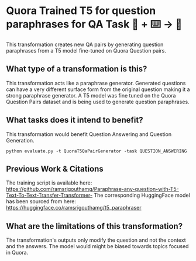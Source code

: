# Quora Trained T5 for question paraphrases for QA Task 🦎  + ⌨️ → 🐍
This transformation creates new QA pairs by generating question paraphrases from a T5 model fine-tuned on Quora Question pairs.   

## What type of a transformation is this?
This transformation acts like a paraphrase generator. Generated questions can have a very different surface form from the original question making it a strong paraphrase generator. A T5 model was fine tuned on the Quora Question Pairs dataset and is being used to generate question paraphrases.

## What tasks does it intend to benefit?
This transformation would benefit Question Answering and Question Generation.

```python evaluate.py -t QuoraT5QaPairGenerator -task QUESTION_ANSWERING```


## Previous Work & Citations
The training script is available here: https://github.com/ramsrigouthamg/Paraphrase-any-question-with-T5-Text-To-Text-Transfer-Transformer-
The corresponding HuggingFace model has been sourced from here: https://huggingface.co/ramsrigouthamg/t5_paraphraser 

## What are the limitations of this transformation?
The transformation's outputs only modify the question and not the context and the answers. The model would might be biased towards topics focused in Quora.  
